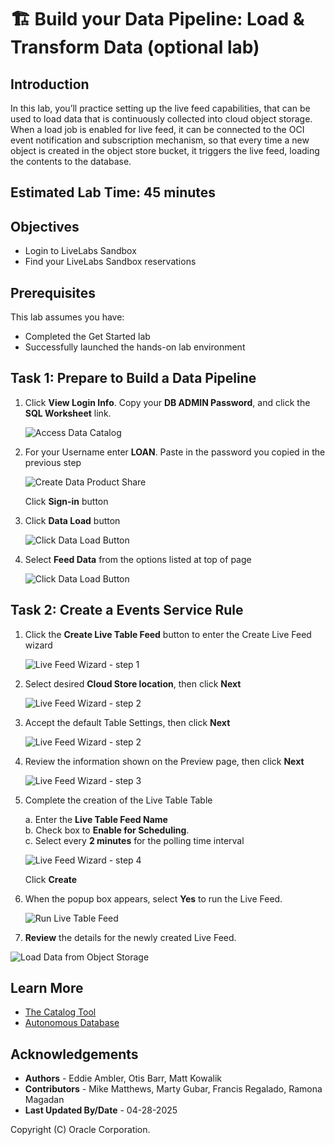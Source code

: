 # 🏗️ Build your Data Pipeline: Load & Transform Data (optional lab)

## Introduction

In this lab, you’ll practice setting up the live feed capabilities, that can be used to load data that is continuously collected into cloud object storage.  When a load job is enabled for live feed, it can be  connected to the OCI event notification and subscription mechanism, so that every time a new object is created in the object store bucket, it triggers the live feed, loading the contents to the database.

## Estimated Lab Time: 45 minutes

## Objectives
  * Login to LiveLabs Sandbox
  * Find your LiveLabs Sandbox reservations

## Prerequisites
  This lab assumes you have:
  * Completed the Get Started lab
  * Successfully launched the hands-on lab environment

## Task 1: Prepare to Build a Data Pipeline

  1. Click **View Login Info**. Copy your **DB ADMIN Password**, and click the **SQL Worksheet** link.
  
      ![Access Data Catalog](./images/start-demo-2.png "Access Local Data Catalog")  
  
  2. For your Username enter **LOAN**. Paste in the password you copied in the previous step  
  
      ![Create Data Product Share](./images/task1-scrn-5.png "Create Data Product Share") 

      Click **Sign-in** button  

  3.  Click **Data Load** button  

      ![Click Data Load Button](./images/click-data-load-button.png "") 

  4.  Select **Feed Data** from the options listed at top of page  

      ![Click Data Load Button](./images/select-feed-data.png "") 

## Task 2: Create a Events Service Rule

  1.  Click the **Create Live Table Feed** button to enter the Create Live Feed wizard  

      ![Live Feed Wizard - step 1](./images/live-feed-wizard-step1.png "")  

  2.  Select desired **Cloud Store location**, then click **Next**  

      ![Live Feed Wizard - step 2](./images/select-cloud-storage-location.png "")  

  3.  Accept the default Table Settings, then click **Next**  

      ![Live Feed Wizard - step 2](./images/live-feed-wizard-step2.png "") 

  4.  Review the information shown on the Preview page, then click **Next**  

      ![Live Feed Wizard - step 3](./images/live-feed-wizard-step3.png "") 

  5.  Complete the creation of the Live Table Table  

      a. Enter the **Live Table Feed Name**  
      b. Check box to **Enable for Scheduling**.  
      c. Select every **2 minutes** for the polling time interval  

      ![Live Feed Wizard - step 4](./images/live-feed-wizard-step4.png "")  

      Click **Create**  

  6. When the popup box appears, select **Yes** to run the Live Feed.

      ![Run Live Table Feed](./images/run-live-table-feed.png)

  7. **Review** the details for the newly created Live Feed.  

  ![Load Data from Object Storage](./images/task-3-scrn-10.png)

## Learn More

* [The Catalog Tool](https://docs.oracle.com/en/cloud/paas/autonomous-database/serverless/adbsb/catalog-entities.html)
* [Autonomous Database](https://docs.oracle.com/en/cloud/paas/autonomous-database/index.html)

## Acknowledgements

* **Authors** - Eddie Ambler, Otis Barr, Matt Kowalik
* **Contributors** - Mike Matthews, Marty Gubar, Francis Regalado, Ramona Magadan
* **Last Updated By/Date** - 04-28-2025

Copyright (C) Oracle Corporation.
